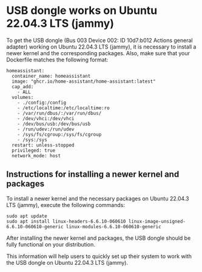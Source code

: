 # USB dongle works on Ubuntu 22.04.3 LTS (jammy)

To get the USB dongle (Bus 003 Device 002: ID 10d7:b012 Actions general adapter) working on Ubuntu 22.04.3 LTS (jammy), it is necessary to install a newer kernel and the corresponding packages. Also, make sure that your Dockerfile matches the following format:

```
homeassistant:
  container_name: homeassistant
  image: "ghcr.io/home-assistant/home-assistant:latest"
  cap_add:
    - ALL
  volumes:
    - ./config:/config
    - /etc/localtime:/etc/localtime:ro
    - /var/run/dbus/:/var/run/dbus/
    - /dev/vhci:/dev/vhci
    - /dev/bus/usb:/dev/bus/usb
    - /run/udev:/run/udev
    - /sys/fs/cgroup:/sys/fs/cgroup
    - /sys:/sys
  restart: unless-stopped
  privileged: true
  network_mode: host
```
## Instructions for installing a newer kernel and packages

To install a newer kernel and the necessary packages on Ubuntu 22.04.3 LTS (jammy), execute the following commands:

```
sudo apt update
sudo apt install linux-headers-6.6.10-060610 linux-image-unsigned-6.6.10-060610-generic linux-modules-6.6.10-060610-generic
```

After installing the newer kernel and packages, the USB dongle should be fully functional on your distribution.

This information will help users to quickly set up their system to work with the USB dongle on Ubuntu 22.04.3 LTS (jammy).
